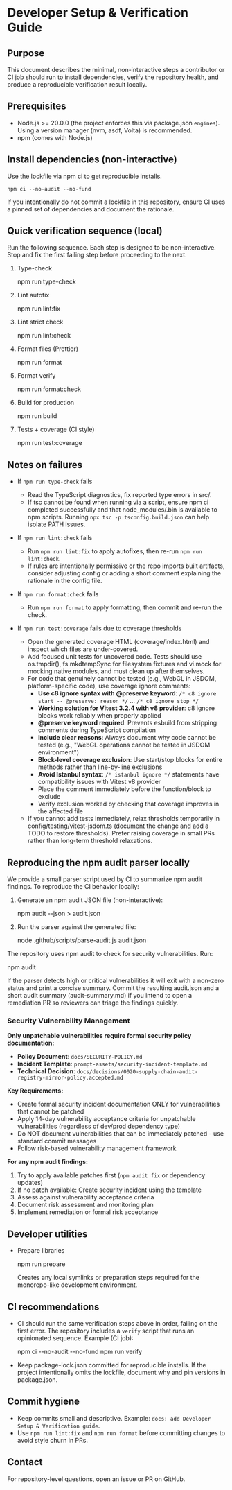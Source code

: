 # Developer Setup & Verification Guide

## Purpose

This document describes the minimal, non-interactive steps a contributor or CI job should run to install dependencies, verify the repository health, and produce a reproducible verification result locally.

## Prerequisites

- Node.js >= 20.0.0 (the project enforces this via package.json `engines`). Using a version manager (nvm, asdf, Volta) is recommended.
- npm (comes with Node.js)

## Install dependencies (non-interactive)

Use the lockfile via npm ci to get reproducible installs.

    npm ci --no-audit --no-fund

If you intentionally do not commit a lockfile in this repository, ensure CI uses a pinned set of dependencies and document the rationale.

## Quick verification sequence (local)

Run the following sequence. Each step is designed to be non-interactive. Stop and fix the first failing step before proceeding to the next.

1. Type-check

   npm run type-check

2. Lint autofix

   npm run lint:fix

3. Lint strict check

   npm run lint:check

4. Format files (Prettier)

   npm run format

5. Format verify

   npm run format:check

6. Build for production

   npm run build

7. Tests + coverage (CI style)

   npm run test:coverage

## Notes on failures

- If `npm run type-check` fails
  - Read the TypeScript diagnostics, fix reported type errors in src/.
  - If tsc cannot be found when running via a script, ensure npm ci completed successfully and that node_modules/.bin is available to npm scripts. Running `npx tsc -p tsconfig.build.json` can help isolate PATH issues.

- If `npm run lint:check` fails
  - Run `npm run lint:fix` to apply autofixes, then re-run `npm run lint:check`.
  - If rules are intentionally permissive or the repo imports built artifacts, consider adjusting config or adding a short comment explaining the rationale in the config file.

- If `npm run format:check` fails
  - Run `npm run format` to apply formatting, then commit and re-run the check.

- If `npm run test:coverage` fails due to coverage thresholds
  - Open the generated coverage HTML (coverage/index.html) and inspect which files are under-covered.
  - Add focused unit tests for uncovered code. Tests should use os.tmpdir(), fs.mkdtempSync for filesystem fixtures and vi.mock for mocking native modules, and must clean up after themselves.
  - For code that genuinely cannot be tested (e.g., WebGL in JSDOM, platform-specific code), use coverage ignore comments:
    - **Use c8 ignore syntax with @preserve keyword**: `/* c8 ignore start -- @preserve: reason */` ... `/* c8 ignore stop */`
    - **Working solution for Vitest 3.2.4 with v8 provider**: c8 ignore blocks work reliably when properly applied
    - **@preserve keyword required**: Prevents esbuild from stripping comments during TypeScript compilation
    - **Include clear reasons**: Always document why code cannot be tested (e.g., "WebGL operations cannot be tested in JSDOM environment")
    - **Block-level coverage exclusion**: Use start/stop blocks for entire methods rather than line-by-line exclusions
    - **Avoid Istanbul syntax**: `/* istanbul ignore */` statements have compatibility issues with Vitest v8 provider
    - Place the comment immediately before the function/block to exclude
    - Verify exclusion worked by checking that coverage improves in the affected file
  - If you cannot add tests immediately, relax thresholds temporarily in config/testing/vitest-jsdom.ts (document the change and add a TODO to restore thresholds). Prefer raising coverage in small PRs rather than long-term threshold relaxations.

## Reproducing the npm audit parser locally

We provide a small parser script used by CI to summarize npm audit findings. To reproduce the CI behavior locally:

1. Generate an npm audit JSON file (non-interactive):

   npm audit --json > audit.json

2. Run the parser against the generated file:

   node .github/scripts/parse-audit.js audit.json

The repository uses npm audit to check for security vulnerabilities. Run:

npm audit

If the parser detects high or critical vulnerabilities it will exit with a non-zero status and print a concise summary. Commit the resulting audit.json and a short audit summary (audit-summary.md) if you intend to open a remediation PR so reviewers can triage the findings quickly.

### Security Vulnerability Management

**Only unpatchable vulnerabilities require formal security policy documentation:**

- **Policy Document**: `docs/SECURITY-POLICY.md`
- **Incident Template**: `prompt-assets/security-incident-template.md`
- **Technical Decision**: `docs/decisions/0020-supply-chain-audit-registry-mirror-policy.accepted.md`

**Key Requirements:**

- Create formal security incident documentation ONLY for vulnerabilities that cannot be patched
- Apply 14-day vulnerability acceptance criteria for unpatchable vulnerabilities (regardless of dev/prod dependency type)
- Do NOT document vulnerabilities that can be immediately patched - use standard commit messages
- Follow risk-based vulnerability management framework

**For any npm audit findings:**

1. Try to apply available patches first (`npm audit fix` or dependency updates)
2. If no patch available: Create security incident using the template
3. Assess against vulnerability acceptance criteria
4. Document risk assessment and monitoring plan
5. Implement remediation or formal risk acceptance

## Developer utilities

- Prepare libraries

  npm run prepare

  Creates any local symlinks or preparation steps required for the monorepo-like development environment.

## CI recommendations

- CI should run the same verification steps above in order, failing on the first error. The repository includes a `verify` script that runs an opinionated sequence. Example (CI job):

  npm ci --no-audit --no-fund
  npm run verify

- Keep package-lock.json committed for reproducible installs. If the project intentionally omits the lockfile, document why and pin versions in package.json.

## Commit hygiene

- Keep commits small and descriptive. Example: `docs: add Developer Setup & Verification guide`.
- Use `npm run lint:fix` and `npm run format` before committing changes to avoid style churn in PRs.

## Contact

For repository-level questions, open an issue or PR on GitHub.
